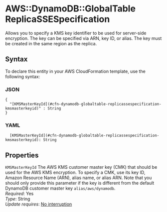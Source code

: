 # AWS::DynamoDB::GlobalTable ReplicaSSESpecification<a name="aws-properties-dynamodb-globaltable-replicassespecification"></a>

Allows you to specify a KMS key identifier to be used for server\-side encryption\. The key can be specified via ARN, key ID, or alias\. The key must be created in the same region as the replica\.

## Syntax<a name="aws-properties-dynamodb-globaltable-replicassespecification-syntax"></a>

To declare this entity in your AWS CloudFormation template, use the following syntax:

### JSON<a name="aws-properties-dynamodb-globaltable-replicassespecification-syntax.json"></a>

```
{
  "[KMSMasterKeyId](#cfn-dynamodb-globaltable-replicassespecification-kmsmasterkeyid)" : String
}
```

### YAML<a name="aws-properties-dynamodb-globaltable-replicassespecification-syntax.yaml"></a>

```
  [KMSMasterKeyId](#cfn-dynamodb-globaltable-replicassespecification-kmsmasterkeyid): String
```

## Properties<a name="aws-properties-dynamodb-globaltable-replicassespecification-properties"></a>

`KMSMasterKeyId`  <a name="cfn-dynamodb-globaltable-replicassespecification-kmsmasterkeyid"></a>
The AWS KMS customer master key \(CMK\) that should be used for the AWS KMS encryption\. To specify a CMK, use its key ID, Amazon Resource Name \(ARN\), alias name, or alias ARN\. Note that you should only provide this parameter if the key is different from the default DynamoDB customer master key `alias/aws/dynamodb`\.  
*Required*: Yes  
*Type*: String  
*Update requires*: [No interruption](https://docs.aws.amazon.com/AWSCloudFormation/latest/UserGuide/using-cfn-updating-stacks-update-behaviors.html#update-no-interrupt)